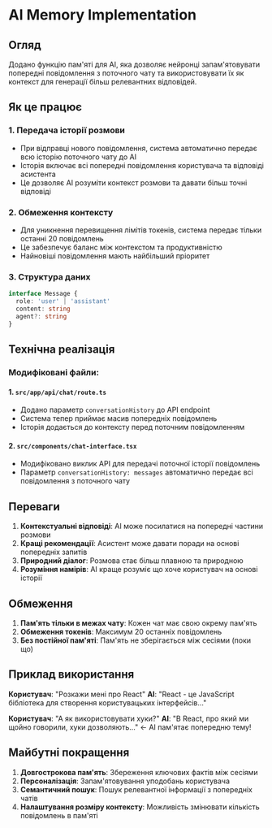 # AI Memory Implementation

## Огляд
Додано функцію пам'яті для AI, яка дозволяє нейронці запам'ятовувати попередні повідомлення з поточного чату та використовувати їх як контекст для генерації більш релевантних відповідей.

## Як це працює

### 1. Передача історії розмови
- При відправці нового повідомлення, система автоматично передає всю історію поточного чату до AI
- Історія включає всі попередні повідомлення користувача та відповіді асистента
- Це дозволяє AI розуміти контекст розмови та давати більш точні відповіді

### 2. Обмеження контексту
- Для уникнення перевищення лімітів токенів, система передає тільки останні 20 повідомлень
- Це забезпечує баланс між контекстом та продуктивністю
- Найновіші повідомлення мають найбільший пріоритет

### 3. Структура даних
```typescript
interface Message {
  role: 'user' | 'assistant'
  content: string
  agent?: string
}
```

## Технічна реалізація

### Модифіковані файли:

#### 1. `src/app/api/chat/route.ts`
- Додано параметр `conversationHistory` до API endpoint
- Система тепер приймає масив попередніх повідомлень
- Історія додається до контексту перед поточним повідомленням

#### 2. `src/components/chat-interface.tsx`
- Модифіковано виклик API для передачі поточної історії повідомлень
- Параметр `conversationHistory: messages` автоматично передає всі повідомлення з поточного чату

## Переваги

1. **Контекстуальні відповіді**: AI може посилатися на попередні частини розмови
2. **Кращі рекомендації**: Асистент може давати поради на основі попередніх запитів
3. **Природний діалог**: Розмова стає більш плавною та природною
4. **Розуміння намірів**: AI краще розуміє що хоче користувач на основі історії

## Обмеження

1. **Пам'ять тільки в межах чату**: Кожен чат має свою окрему пам'ять
2. **Обмеження токенів**: Максимум 20 останніх повідомлень
3. **Без постійної пам'яті**: Пам'ять не зберігається між сесіями (поки що)

## Приклад використання

**Користувач**: "Розкажи мені про React"
**AI**: "React - це JavaScript бібліотека для створення користувацьких інтерфейсів..."

**Користувач**: "А як використовувати хуки?"
**AI**: "В React, про який ми щойно говорили, хуки дозволяють..." ← AI пам'ятає попередню тему!

## Майбутні покращення

1. **Довгострокова пам'ять**: Збереження ключових фактів між сесіями
2. **Персоналізація**: Запам'ятовування уподобань користувача
3. **Семантичний пошук**: Пошук релевантної інформації з попередніх чатів
4. **Налаштування розміру контексту**: Можливість змінювати кількість повідомлень в пам'яті